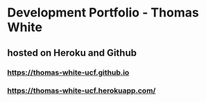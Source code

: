 # Development Portfolio - Thomas White

## hosted on Heroku and Github

### <https://thomas-white-ucf.github.io>

### <https://thomas-white-ucf.herokuapp.com/>
